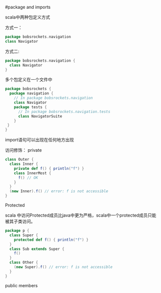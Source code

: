 #package and imports

scala中两种包定义方式

方式一：
```scala
package bobsrockets.navigation
class Navigator
```
方式二:
```scala
package bobsrockets.navigation {
  class Navigator
}
```
多个包定义在一个文件中
```scala
package bobsrockets {
  package navigation {
    // In package bobsrockets.navigation
    class Navigator
    package tests {
      // In package bobsrockets.navigation.tests
      class NavigatorSuite
    }
 }
}
```
import语句可以出现在任何地方出现

访问修饰：
private
```scala
class Outer {
  class Inner {
    private def f() { println("f") }
    class InnerMost {
      f() // OK
    }
  } 
  (new Inner).f() // error: f is not accessible
}
```

Protected

scala 中访问Protected成员比java中更为严格，scala中一个protected成员只能被其子类访问。
```scala
package p {
  class Super {
    protected def f() { println("f") }
  }
  class Sub extends Super {
    f()
  }
  class Other {
    (new Super).f() // error: f is not accessible
  }
}
```

public members
